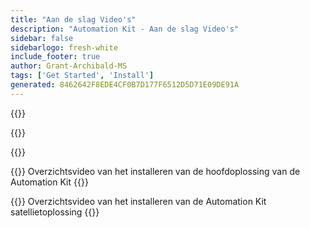 ```yaml
---
title: "Aan de slag Video's"
description: "Automation Kit - Aan de slag Video's"
sidebar: false
sidebarlogo: fresh-white
include_footer: true
author: Grant-Archibald-MS
tags: ['Get Started', 'Install']
generated: 8462642F8EDE4CF0B7D177F6512D5D71E09DE91A
---
```


{{<slideStyles>}}

{{<presentationStyles>}}

{{<presentation slides="1,2">}}

{{<slide id="slide1" cdnVideo="MainInstall.mp4" description="Walkthrough video of installing the Automation Kit main solution" >}}
Overzichtsvideo van het installeren van de hoofdoplossing van de Automation Kit
{{</slide>}}

{{<slide id="slide2" cdnVideo="SatelliteInstall.mp4" description="Walkthrough video of installing the Automation Kit satellite solution" >}}
Overzichtsvideo van het installeren van de Automation Kit satellietoplossing
{{</slide>}}
